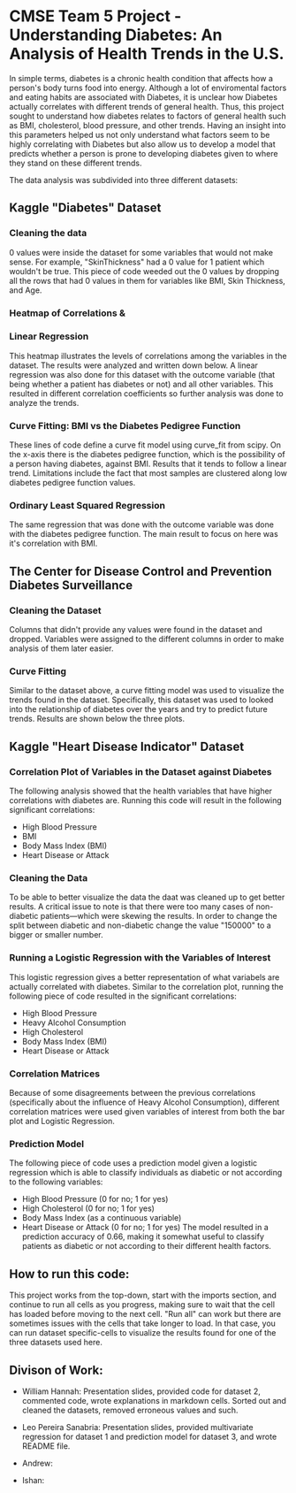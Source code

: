 # CMSE Team 5 Project - Understanding Diabetes: An Analysis of Health Trends in the U.S.

In simple terms, diabetes is a chronic health condition that affects how a person's body turns food into energy. Although a lot of enviromental factors and eating habits are associated with Diabetes, it is unclear how Diabetes actually correlates with different trends of general health. Thus, this project sought to understand how diabetes relates to factors of general health such as BMI, cholesterol, blood pressure, and other trends. Having an insight into this parameters helped us not only understand what factors seem to be highly correlating with Diabetes but also allow us to develop a model that predicts whether a person is prone to developing diabetes given to where they stand on these different trends. 

The data analysis was subdivided into three different datasets:

## Kaggle "Diabetes" Dataset
### Cleaning the data
0 values were inside the dataset for some variables that would not make sense. For example, "SkinThickness" had a 0 value for 1 patient which wouldn't be true. This piece of code weeded out the 0 values by dropping all the rows that had 0 values in them for variables like BMI, Skin Thickness, and Age. 

### Heatmap of Correlations &
### Linear Regression
This heatmap illustrates the levels of correlations among the variables in the dataset. The results were analyzed and written down below. A linear regression was also done for this dataset with the outcome variable (that being whether a patient has diabetes or not) and all other variables. This resulted in different correlation coefficients so further analysis was done to analyze the trends. 
### Curve Fitting: BMI vs the Diabetes Pedigree Function
These lines of code define a curve fit model using curve_fit from scipy. On the x-axis there is the diabetes pedigree function, which is the possibility of a person having diabetes, against BMI. Results that it tends to follow a linear trend. Limitations include the fact that most samples are clustered along low diabetes pedigree function values. 
### Ordinary Least Squared Regression
The same regression that was done with the outcome variable was done with the diabetes pedigree function. The main result to focus on here was it's correlation with BMI. 

## The Center for Disease Control and Prevention Diabetes Surveillance
### Cleaning the Dataset
Columns that didn't provide any values were found in the dataset and dropped. Variables were assigned to the different columns in order to make analysis of them later easier.
### Curve Fitting
Similar to the dataset above, a curve fitting model was used to visualize the trends found in the dataset. Specifically, this dataset was used to looked into the relationship of diabetes over the years and try to predict future trends. Results are shown below the three plots.  

## Kaggle "Heart Disease Indicator" Dataset
### Correlation Plot of Variables in the Dataset against Diabetes
The following analysis showed that the health variables that have higher correlations with diabetes are. Running this code will result in the following significant correlations:
- High Blood Pressure
- BMI
- Body Mass Index (BMI)
- Heart Disease or Attack
### Cleaning the Data
To be able to better visualize the data the daat was cleaned up to get better results. A critical issue to note is that there were too many cases of non-diabetic patients—which were skewing the results. 
In order to change the split between diabetic and non-diabetic change the value "150000" to a bigger or smaller number.
### Running a Logistic Regression with the Variables of Interest
This logistic regression gives a better representation of what variabels are actually correlated with diabetes. Similar to the correlation plot, running the following piece of code resulted in the significant correlations:
- High Blood Pressure
- Heavy Alcohol Consumption
- High Cholesterol
- Body Mass Index (BMI)
- Heart Disease or Attack
### Correlation Matrices
Because of some disagreements between the previous correlations (specifically about the influence of Heavy Alcohol Consumption), different correlation matrices were used given variables of interest from both the bar plot and Logistic Regression. 
### Prediction Model
The following piece of code uses a prediction model given a logistic regression which is able to classify individuals as diabetic or not according to the following variables:
- High Blood Pressure (0 for no; 1 for yes)
- High Cholesterol (0 for no; 1 for yes)
- Body Mass Index (as a continuous variable)
- Heart Disease or Attack (0 for no; 1 for yes)
The model resulted in a prediction accuracy of 0.66, making it somewhat useful to classify patients as diabetic or not according to their different health factors.

## How to run this code: 
This project works from the top-down, start with the imports section, and continue to run all cells as you progress, making sure to wait that the cell has loaded before moving to the next cell. "Run all" can work but there are sometimes issues with the cells that take longer to load. In that case, you can run dataset specific-cells to visualize the results found for one of the three datasets used here. 
## Divison of Work: 
- William Hannah: Presentation slides, provided code for dataset 2, commented code, wrote explanations in markdown cells. Sorted out and cleaned the datasets, removed erroneous values and such.

- Leo Pereira Sanabria: Presentation slides, provided multivariate regression for dataset 1 and prediction model for dataset 3, and wrote README file.

- Andrew:

- Ishan:















